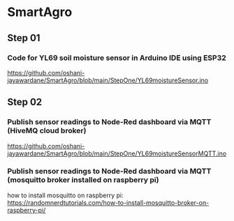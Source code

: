 # SmartAgro
## Step 01
### Code for YL69 soil moisture sensor in Arduino IDE using ESP32
https://github.com/oshani-jayawardane/SmartAgro/blob/main/StepOne/YL69moistureSensor.ino
## Step 02
### Publish sensor readings to Node-Red dashboard via MQTT (HiveMQ cloud broker)
https://github.com/oshani-jayawardane/SmartAgro/blob/main/StepOne/YL69moistureSensorMQTT.ino
### Publish sensor readings to Node-Red dashboard via MQTT (mosquitto broker installed on raspberry pi)
how to install mosquitto on raspberry pi: <br />
https://randomnerdtutorials.com/how-to-install-mosquitto-broker-on-raspberry-pi/
